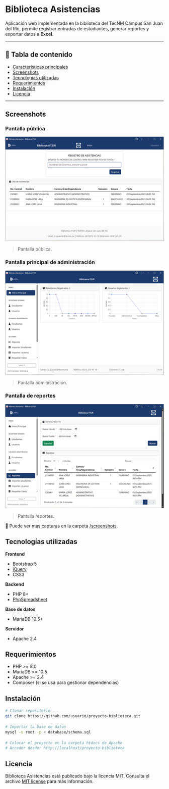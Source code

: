 # Biblioteca Asistencias
Aplicación web implementada en la biblioteca del TecNM Campus San Juan del Río, permite registrar entradas de estudiantes, generar reportes y exportar datos a **Excel**.

---

## 📑 Tabla de contenido
- [Características principales](#-características-principales)
- [Screenshots](#-screenshots)
- [Tecnologías utilizadas](#-tecnologías-utilizadas)
- [Requerimientos](#-requerimientos)
- [Instalación](#-instalación)
- [Licencia](#-licencia)

---

## Screenshots

### Pantalla pública

![pantalla publica](screenshots/01-pantalla-publica.png)
> Pantalla pública.

### Pantalla principal de administración

![pantalla publica](screenshots/02-pantalla-admin-principal.png)
> Pantalla administración.

### Pantalla de reportes

![pantalla publica](screenshots/03-pantalla-admin-reportes.png)
> Pantalla reportes.

📂 Puede ver más capturas en la carpeta [/screenshots](screenshots/).

## Tecnologías utilizadas

**Frontend**
- [Bootstrap 5](https://getbootstrap.com/)  
- [jQuery](https://jquery.com/)  
- CSS3  

**Backend**
- PHP 8+  
- [PhpSpreadsheet](https://github.com/PHPOffice/PhpSpreadsheet)  

**Base de datos**
- MariaDB 10.5+  

**Servidor**
- Apache 2.4

## Requerimientos
- PHP >= 8.0  
- MariaDB >= 10.5  
- Apache >= 2.4  
- Composer (si se usa para gestionar dependencias)

## Instalación

```bash
# Clonar repositorio
git clone https://github.com/usuario/proyecto-biblioteca.git

# Importar la base de datos
mysql -u root -p < database/schema.sql

# Colocar el proyecto en la carpeta htdocs de Apache
# Acceder desde: http://localhost/proyecto-biblioteca
```

## Licencia
Biblioteca Asistencias está publicado bajo la licencia MIT. Consulta el archivo [MIT license](https://github.com/mendozarojasdev/biblioteca-asistencias/blob/master/LICENSE) para más información.
